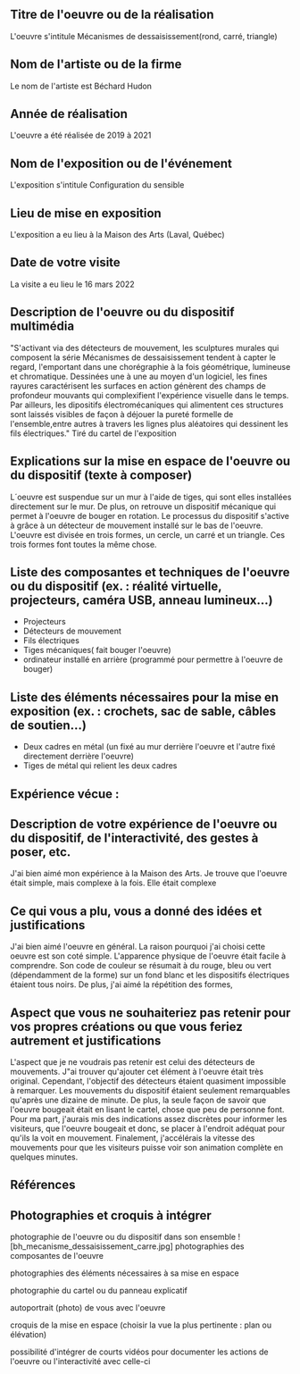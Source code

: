 
## Titre de l'oeuvre ou de la réalisation
L'oeuvre s'intitule Mécanismes de dessaisissement(rond, carré, triangle)

## Nom de l'artiste ou de la firme
Le nom de l'artiste est Béchard Hudon

## Année de réalisation
L'oeuvre a été réalisée de 2019 à 2021

## Nom de l'exposition ou de l'événement
L'exposition s'intitule Configuration du sensible 

## Lieu de mise en exposition
L'exposition a eu lieu à la Maison des Arts (Laval, Québec)

## Date de votre visite
La visite a eu lieu le 16 mars 2022

## Description de l'oeuvre ou du dispositif multimédia 
"S'activant via des détecteurs de mouvement, les sculptures murales qui composent la série Mécanismes de dessaisissement tendent à capter le regard, l'emportant dans une chorégraphie à la fois géométrique, lumineuse et chromatique. Dessinées une à une au moyen d'un logiciel, les fines rayures caractérisent les surfaces en action génèrent des champs de profondeur mouvants qui complexifient l'expérience visuelle dans le temps. Par ailleurs, les dipositifs électromécaniques qui alimentent ces structures sont laissés visibles de façon à déjouer la pureté formelle de l'ensemble,entre autres à travers les lignes plus aléatoires qui dessinent les fils électriques." Tiré du cartel de l'exposition

## Explications sur la mise en espace de l'oeuvre ou du dispositif (texte à composer)
L´oeuvre est suspendue sur un mur à l'aide de tiges, qui sont elles installées directement sur le mur. De plus, on retrouve un dispositif mécanique qui permet à l'oeuvre de bouger en rotation. Le processus du dispositif s'active à grâce à un détecteur de mouvement installé sur le bas de l'oeuvre. L'oeuvre est divisée en trois formes, un cercle, un carré et un triangle. Ces trois formes font toutes la même chose.

## Liste des composantes et techniques de l'oeuvre ou du dispositif (ex. : réalité virtuelle, projecteurs, caméra USB, anneau lumineux...)
- Projecteurs
- Détecteurs de mouvement 
- Fils électriques
- Tiges mécaniques( fait bouger l'oeuvre)
- ordinateur installé en arrière (programmé pour permettre à l'oeuvre de bouger)

## Liste des éléments nécessaires pour la mise en exposition (ex. : crochets, sac de sable, câbles de soutien...)
-	Deux cadres en métal (un fixé au mur derrière l'oeuvre et l'autre fixé directement derrière l'oeuvre)
-	Tiges de métal qui relient les deux cadres

## Expérience vécue :

## Description de votre expérience de l'oeuvre ou du dispositif, de l'interactivité, des gestes à poser, etc.
J'ai bien aimé mon expérience à la Maison des Arts. Je trouve que l'oeuvre était simple, mais complexe à la fois. Elle était complexe

## Ce qui vous a plu, vous a donné des idées et justifications
J'ai bien aimé l'oeuvre en général. La raison pourquoi j'ai choisi cette oeuvre est son coté simple. L'apparence physique de l'oeuvre était facile à comprendre. Son code de couleur se résumait à du rouge, bleu ou vert (dépendamment de la forme) sur un fond blanc et les dispositifs électriques étaient tous noirs. De plus, j'ai aimé la répétition des formes, 


## Aspect que vous ne souhaiteriez pas retenir pour vos propres créations ou que vous feriez autrement et justifications
L'aspect que je ne voudrais pas retenir est celui des détecteurs de mouvements. J"ai trouver qu'ajouter cet élément à l'oeuvre était très original. Cependant, l'objectif des détecteurs étaient quasiment impossible à remarquer. Les mouvements du dispositif étaient seulement remarquables qu'après une dizaine de minute. De plus, la seule façon de savoir que l'oeuvre bougeait était en lisant le cartel, chose que peu de personne font. Pour ma part, j'aurais mis des indications assez discrètes pour informer les visiteurs, que l'oeuvre bougeait et donc, se placer à l'endroit adéquat pour qu'ils la voit en mouvement. Finalement, j'accélérais la vitesse des mouvements pour que les visiteurs puisse voir son animation complète en quelques minutes.

## Références

## Photographies et croquis à intégrer

 photographie de l'oeuvre ou du dispositif dans son ensemble
 ![bh_mecanisme_dessaisissement_carre.jpg]
 photographies des composantes de l'oeuvre
 
 photographies des éléments nécessaires à sa mise en espace
 
 photographie du cartel ou du panneau explicatif
 
 autoportrait (photo) de vous avec l'oeuvre
 
 croquis de la mise en espace (choisir la vue la plus pertinente : plan ou élévation)
 
 possibilité d'intégrer de courts vidéos pour documenter les actions de l'oeuvre ou l'interactivité avec celle-ci
